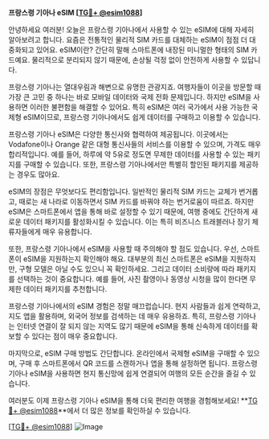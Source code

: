 **프랑스령 기아나 eSIM [[TG💪+ @esim1088](https://t.me/s/esim1088)]**

안녕하세요 여러분! 오늘은 프랑스령 기아나에서 사용할 수 있는 eSIM에 대해 자세히 알아보려고 합니다. 요즘은 전통적인 물리적 SIM 카드를 대체하는 eSIM이 점점 더 대중화되고 있어요. eSIM이란? 간단히 말해 스마트폰에 내장된 미니멀한 형태의 SIM 카드예요. 물리적으로 분리되지 않기 때문에, 손상될 걱정 없이 안전하게 사용할 수 있답니다.

프랑스령 기아나는 열대우림과 해변으로 유명한 관광지죠. 여행자들이 이곳을 방문할 때 가장 큰 고민 중 하나는 바로 모바일 데이터와 국제 전화 문제입니다. 하지만 eSIM을 사용하면 이러한 불편함을 해결할 수 있어요. 특히 eSIM은 여러 국가에서 사용 가능한 국제형 eSIM이므로, 프랑스령 기아나에서도 쉽게 데이터를 구매하고 이용할 수 있습니다.

프랑스령 기아나 eSIM은 다양한 통신사와 협력하여 제공됩니다. 이곳에서는 Vodafone이나 Orange 같은 대형 통신사들의 서비스를 이용할 수 있으며, 가격도 매우 합리적입니다. 예를 들어, 하루에 약 5유로 정도면 무제한 데이터를 사용할 수 있는 패키지를 구매할 수 있습니다. 또한, 프랑스령 기아나에서만 특별히 할인된 패키지를 제공하는 경우도 많아요. 

eSIM의 장점은 무엇보다도 편리함입니다. 일반적인 물리적 SIM 카드는 교체가 번거롭고, 때로는 새 나라로 이동하면서 SIM 카드를 바꿔야 하는 번거로움이 따르죠. 하지만 eSIM은 스마트폰에서 앱을 통해 바로 설정할 수 있기 때문에, 여행 중에도 간단하게 새로운 데이터 패키지를 활성화시킬 수 있습니다. 이는 특히 비즈니스 트래블러나 장기 체류자들에게 매우 유용합니다.

또한, 프랑스령 기아나에서 eSIM을 사용할 때 주의해야 할 점도 있습니다. 우선, 스마트폰이 eSIM을 지원하는지 확인해야 해요. 대부분의 최신 스마트폰은 eSIM을 지원하지만, 구형 모델은 아닐 수도 있으니 꼭 확인하세요. 그리고 데이터 소비량에 따라 패키지를 선택하는 것이 중요합니다. 예를 들어, 사진 촬영이나 동영상 시청을 많이 한다면 무제한 데이터 패키지를 추천합니다.

프랑스령 기아나에서의 eSIM 경험은 정말 매끄럽습니다. 현지 사람들과 쉽게 연락하고, 지도 앱을 활용하며, 외국어 정보를 검색하는 데 매우 유용하죠. 특히, 프랑스령 기아나는 인터넷 연결이 잘 되지 않는 지역도 많기 때문에 eSIM을 통해 신속하게 데이터를 확보할 수 있다는 점이 매우 중요합니다.

마지막으로, eSIM 구매 방법도 간단합니다. 온라인에서 국제형 eSIM을 구매할 수 있으며, 구매 후 스마트폰에서 QR 코드를 스캔하거나 앱을 통해 설정하면 됩니다. 프랑스령 기아나 eSIM을 사용하면 현지 통신망에 쉽게 연결되어 여행의 모든 순간을 즐길 수 있습니다.

여러분도 이제 프랑스령 기아나 eSIM을 통해 더욱 편리한 여행을 경험해보세요! **[TG💪+ @esim1088](https://t.me/s/esim1088)**에서 더 많은 정보를 확인하실 수 있습니다.

[[TG💪+ @esim1088](https://t.me/s/esim1088)] ![Image](https://i.postimg.cc/Y0z9fWf4/image.png)